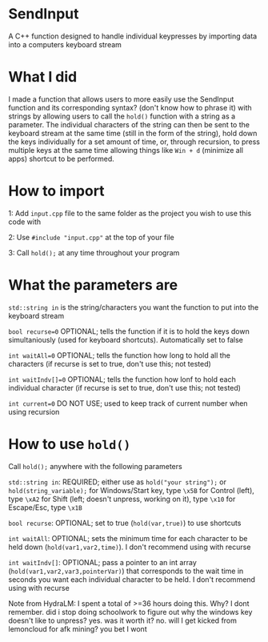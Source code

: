 # SendInput

A C++ function designed to handle individual keypresses by importing data into a computers keyboard stream

# What I did

I made a function that allows users to more easily use the SendInput function and its corresponding syntax? (don't know how to phrase it) with strings by allowing users to call the `hold()` function with a string as a parameter. 
The individual characters of the string can then be sent to the keyboard stream at the same time (still in the form of the string), hold down the keys individually for a set amount of time, or, through recursion, to press multiple keys at the same time allowing things like `Win + d` (minimize all apps) shortcut to be performed.

# How to import

1: Add `input.cpp` file to the same folder as the project you wish to use this code with

2: Use `#include "input.cpp"` at the top of your file

3: Call `hold();` at any time throughout your program

# What the parameters are

`std::string in` is the string/characters you want the function to put into the keyboard stream

`bool recurse=0` OPTIONAL;  tells the function if it is to hold the keys down simultaniously (used for keyboard shortcuts). Automatically set to false

`int waitAll=0` OPTIONAL; tells the function how long to hold all the characters (if recurse is set to true, don't use this; not tested)

`int waitIndv[]=0` OPTIONAL;  tells the function how lonf to hold each individual character (if recurse is set to true, don't use this; not tested)

`int current=0` DO NOT USE; used to keep track of current number when using recursion

# How to use `hold()`

Call `hold();`  anywhere with the following parameters

`std::string in`: REQUIRED;  either use as `hold("your string");` or `hold(string_variable);`
        for Windows/Start key, type `\x5B`
        for Control (left), type `\xA2`
        for Shift (left; doesn't unpress, working on it), type `\x10`
        for Escape/Esc, type `\x1B`

`bool recurse`: OPTIONAL;  set to true (`hold(var,true)`) to use shortcuts

`int waitAll`: OPTIONAL;  sets the minimum time for each character to be held down (`hold(var1,var2,time)`). I don't recommend using with recurse

`int waitIndv[]`: OPTIONAL;  pass a pointer to an int array (`hold(var1,var2,var3,pointerVar)`) that corresponds to the wait time in seconds you want each individual character to be held. I don't recommend using with recurse


Note from HydraLM: I spent a total of >=36 hours doing this. Why? I dont remember. did i stop doing schoolwork to figure out why the windows key doesn't like to unpress? yes. was it worth it? no. will I get kicked from lemoncloud for afk mining? you bet I wont
